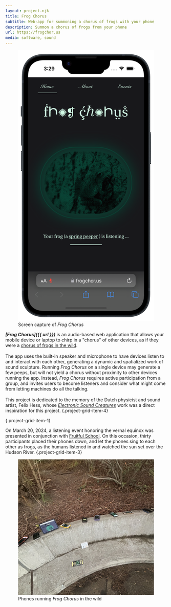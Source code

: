 ```yaml
---
layout: project.njk
title: Frog Chorus
subtitle: Web-app for summoning a chorus of frogs with your phone
description: Summon a chorus of frogs from your phone
url: https://frogchor.us
media: software, sound
---
```


<figure class="project-grid-item-2">
  <img src="/public/frog-chorus-model.png" alt="screen capture of frog chorus app">
  <figcaption>Screen capture of <em>Frog Chorus</em></figcaption>
</figure>

<!-- <figure class="figure-medium">
  <img src="/public/iphone-background-cropped.png" alt="background image showing an iphone device">
  <figcaption>Screen capture of <em>Frog Chorus</em></figcaption>
</figure> -->

_**[Frog Chorus]({{ url }})**_ is an audio-based web application that allows your mobile device or laptop to chirp in a "chorus" of other devices, as if they were a [chorus of frogs in the wild](https://www.youtube.com/watch?v=aPAchkz76c8).
\
\
The app uses the built-in speaker and microphone to have devices listen to and interact with each other, generating a dynamic and spatialized work of sound sculpture. Running _Frog Chorus_ on a single device may generate a few peeps, but will not yield a chorus without proximity to other devices running the app. Instead, _Frog Chorus_ requires active participation from a group, and invites users to become listeners and consider what might come from letting machines do all the talking.
\
\
This project is dedicated to the memory of the Dutch physicist and sound artist, Felix Hess, whose _[Electronic Sound Creatures](https://isea-archives.siggraph.org/art-events/electronic-sound-creatures-by-felix-hess/)_ work was a direct inspiration for this project.
{.project-grid-item-4}

{.project-grid-item-1}

On March 20, 2024, a listening event honoring the vernal equinox was presented in conjunction with [Fruitful School](https://fruitful.school/blog/2024-03-13.html). On this occasion, thirty participants placed their phones down, and let the phones sing to each other as frogs, as the humans listened in and watched the sun set over the Hudson River.
{.project-grid-item-3}

<figure class="project-grid-item-2">
  <img src="/public/frog-chorus-2024.jpeg" alt="phones running Frog Chorus">
  <figcaption>Phones running <em>Frog Chorus</em> in the wild</figcaption>
</figure>
